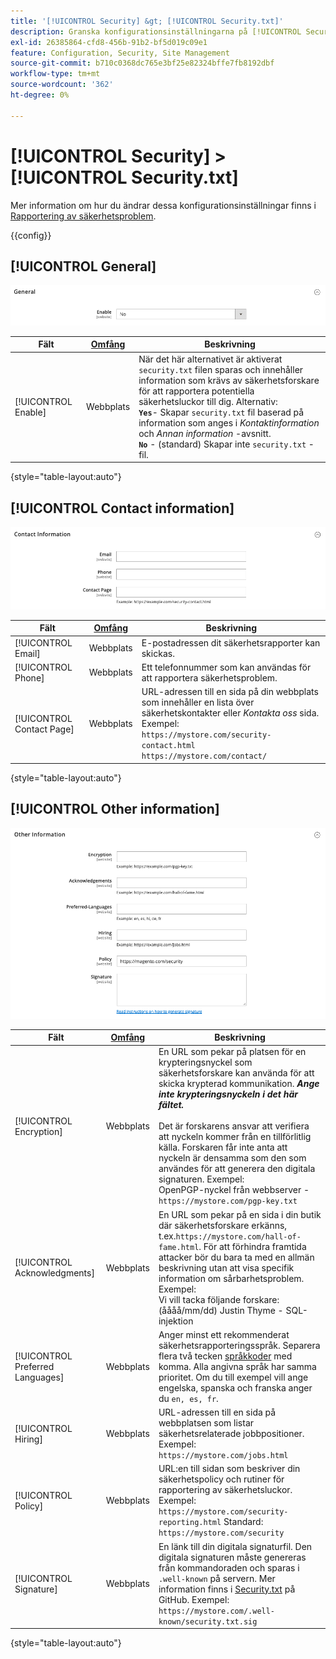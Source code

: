 ```yaml
---
title: '[!UICONTROL Security] &gt; [!UICONTROL Security.txt]'
description: Granska konfigurationsinställningarna på [!UICONTROL Security] &gt; [!UICONTROL Security.txt] sidan för Commerce Admin.
exl-id: 26385864-cfd8-456b-91b2-bf5d019c09e1
feature: Configuration, Security, Site Management
source-git-commit: b710c0368dc765e3bf25e82324bffe7fb8192dbf
workflow-type: tm+mt
source-wordcount: '362'
ht-degree: 0%

---
```


# [!UICONTROL Security] > [!UICONTROL Security.txt]

Mer information om hur du ändrar dessa konfigurationsinställningar finns i [Rapportering av säkerhetsproblem](../../systems/security-issue-reporting.md).

{{config}}

## [!UICONTROL General]

![Allmänt](./assets/txt-general.png)<!-- zoom -->

| Fält | [Omfång](../../getting-started/websites-stores-views.md#scope-settings) | Beskrivning |
|--- |--- |--- |
| [!UICONTROL Enable] | Webbplats | När det här alternativet är aktiverat `security.txt` filen sparas och innehåller information som krävs av säkerhetsforskare för att rapportera potentiella säkerhetsluckor till dig. Alternativ:<br />**`Yes`**- Skapar `security.txt` fil baserad på information som anges i _Kontaktinformation_ och _Annan information_ -avsnitt.<br />**`No`** - (standard) Skapar inte `security.txt` -fil. |

{style="table-layout:auto"}

## [!UICONTROL Contact information]

![Kontaktinformation](./assets/txt-contact-info.png)<!-- zoom -->

| Fält | [Omfång](../../getting-started/websites-stores-views.md#scope-settings) | Beskrivning |
|--- |--- |--- |
| [!UICONTROL Email] | Webbplats | E-postadressen dit säkerhetsrapporter kan skickas. |
| [!UICONTROL Phone] | Webbplats | Ett telefonnummer som kan användas för att rapportera säkerhetsproblem. |
| [!UICONTROL Contact Page] | Webbplats | URL-adressen till en sida på din webbplats som innehåller en lista över säkerhetskontakter eller _Kontakta oss_ sida. Exempel: <br/>`https://mystore.com/security-contact.html`<br/>`https://mystore.com/contact/` |

{style="table-layout:auto"}

## [!UICONTROL Other information]

![Annan information](./assets/txt-other-info.png)<!-- zoom -->

| Fält | [Omfång](../../getting-started/websites-stores-views.md#scope-settings) | Beskrivning |
|--- |--- |--- |
| [!UICONTROL Encryption] | Webbplats | En URL som pekar på platsen för en krypteringsnyckel som säkerhetsforskare kan använda för att skicka krypterad kommunikation. _**Ange inte krypteringsnyckeln i det här fältet.**_ <br/><br/>Det är forskarens ansvar att verifiera att nyckeln kommer från en tillförlitlig källa. Forskaren får inte anta att nyckeln är densamma som den som användes för att generera den digitala signaturen. Exempel:<br />OpenPGP-nyckel från webbserver - `https://mystore.com/pgp-key.txt` |
| [!UICONTROL Acknowledgments] | Webbplats | En URL som pekar på en sida i din butik där säkerhetsforskare erkänns, t.ex.`https://mystore.com/hall-of-fame.html`. För att förhindra framtida attacker bör du bara ta med en allmän beskrivning utan att visa specifik information om sårbarhetsproblem. Exempel:<br />Vi vill tacka följande forskare:<br />(åååå/mm/dd) Justin Thyme - SQL-injektion |
| [!UICONTROL Preferred Languages] | Webbplats | Anger minst ett rekommenderat säkerhetsrapporteringsspråk. Separera flera två tecken [språkkoder](https://en.wikipedia.org/wiki/List_of_ISO_639-1_codes) med komma. Alla angivna språk har samma prioritet. Om du till exempel vill ange engelska, spanska och franska anger du `en, es, fr`. |
| [!UICONTROL Hiring] | Webbplats | URL-adressen till en sida på webbplatsen som listar säkerhetsrelaterade jobbpositioner. Exempel: `https://mystore.com/jobs.html` |
| [!UICONTROL Policy] | Webbplats | URL:en till sidan som beskriver din säkerhetspolicy och rutiner för rapportering av säkerhetsluckor. Exempel: `https://mystore.com/security-reporting.html` Standard: `https://mystore.com/security` |
| [!UICONTROL Signature] | Webbplats | En länk till din digitala signaturfil. Den digitala signaturen måste genereras från kommandoraden och sparas i `.well-known` på servern. Mer information finns i [Security.txt](https://github.com/magento/security-package/blob/1.0-develop/Securitytxt/README.md) på GitHub. Exempel: `https://mystore.com/.well-known/security.txt.sig` |

{style="table-layout:auto"}
